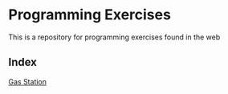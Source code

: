 # Programming Exercises

This is a repository for programming exercises found in the web

## Index
[Gas Station](https://leetcode.com/problems/gas-station/submissions/)
